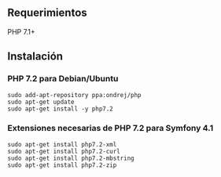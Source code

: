 ## Requerimientos
PHP 7.1+

## Instalación

### PHP 7.2 para Debian/Ubuntu
```
sudo add-apt-repository ppa:ondrej/php
sudo apt-get update
sudo apt-get install -y php7.2
```

### Extensiones necesarias de PHP 7.2 para Symfony 4.1
```
sudo apt-get install php7.2-xml
sudo apt-get install php7.2-curl
sudo apt-get install php7.2-mbstring
sudo apt-get install php7.2-zip
```
